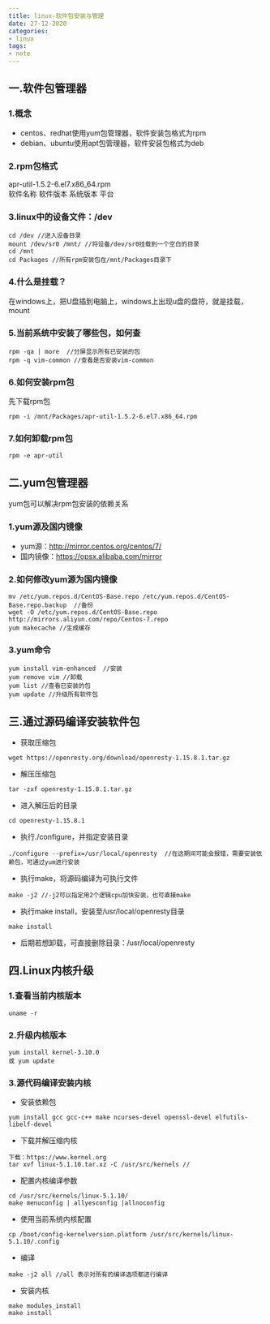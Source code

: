 ```yaml
---
title: linux-软件包安装与管理
date: 27-12-2020
categories: 
- linux
tags:
- note
---
```


## 一.软件包管理器
### 1.概念
 - centos、redhat使用yum包管理器，软件安装包格式为rpm
 - debian、ubuntu使用apt包管理器，软件安装包格式为deb

### 2.rpm包格式
 apr-util-1.5.2-6.el7.x86_64.rpm  
 软件名称 软件版本 系统版本 平台
### 3.linux中的设备文件：/dev
 ```
cd /dev //进入设备目录
mount /dev/sr0 /mnt/ //将设备/dev/sr0挂载到一个空白的目录
cd /mnt
cd Packages //所有rpm安装包在/mnt/Packages目录下
```
### 4.什么是挂载？
 在windows上，把U盘插到电脑上，windows上出现u盘的盘符，就是挂载，mount

### 5.当前系统中安装了哪些包，如何查
```
rpm -qa | more  //分屏显示所有已安装的包
rpm -q vim-common //查看是否安装vim-common
```
### 6.如何安装rpm包
先下载rpm包
```
rpm -i /mnt/Packages/apr-util-1.5.2-6.el7.x86_64.rpm
```
### 7.如何卸载rpm包
```
rpm -e apr-util
```

## 二.yum包管理器
yum包可以解决rpm包安装的依赖关系  

### 1.yum源及国内镜像
- yum源：http://mirror.centos.org/centos/7/
- 国内镜像：https://opsx.alibaba.com/mirror

### 2.如何修改yum源为国内镜像
```
mv /etc/yum.repos.d/CentOS-Base.repo /etc/yum.repos.d/CentOS-Base.repo.backup  //备份
wget -O /etc/yum.repos.d/CentOS-Base.repo http://mirrors.aliyun.com/repo/Centos-7.repo
yum makecache //生成缓存
```
### 3.yum命令
```
yum install vim-enhanced  //安装
yum remove vim //卸载
yum list //查看已安装的包
yum update //升级所有软件包
```

## 三.通过源码编译安装软件包
- 获取压缩包
```
wget https://openresty.org/download/openresty-1.15.8.1.tar.gz
```
- 解压压缩包
```
tar -zxf openresty-1.15.8.1.tar.gz
```
- 进入解压后的目录
```
cd openresty-1.15.8.1
```
- 执行./configure，并指定安装目录
```
./configure --prefix=/usr/local/openresty  //在这期间可能会报错，需要安装依赖包，可通过yum进行安装
```
- 执行make，将源码编译为可执行文件
```
make -j2 //-j2可以指定用2个逻辑cpu加快安装，也可直接make
```
- 执行make install，安装至/usr/local/openresty目录
```
make install
```
- 后期若想卸载，可直接删除目录：/usr/local/openresty

## 四.Linux内核升级
### 1.查看当前内核版本
```
uname -r
```
### 2.升级内核版本
```
yum install kernel-3.10.0
或 yum update
```
### 3.源代码编译安装内核
- 安装依赖包
```
yum install gcc gcc-c++ make ncurses-devel openssl-devel elfutils-libelf-devel
```
- 下载并解压缩内核
```
下载：https://www.kernel.org
tar xvf linux-5.1.10.tar.xz -C /usr/src/kernels //
```
- 配置内核编译参数
```
cd /usr/src/kernels/linux-5.1.10/
make menuconfig | allyesconfig |allnoconfig
```
- 使用当前系统内核配置
```
cp /boot/config-kernelversion.platform /usr/src/kernels/linux-5.1.10/.config
```
- 编译
```
make -j2 all //all 表示对所有的编译选项都进行编译
```
- 安装内核
```
make modules_install
make install
```